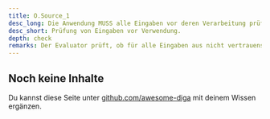 ```yaml
---
title: O.Source_1
desc_long: Die Anwendung MUSS alle Eingaben vor deren Verarbeitung prüfen, um potenziell bösartige Werte vor der Verarbeitung herauszufiltern.
desc_short: Prüfung von Eingaben vor Verwendung.
depth: check
remarks: Der Evaluator prüft, ob für alle Eingaben aus nicht vertrauenswürdigen Quellen Sicherheitsfunktionen gemäß O.Arch_5 vorhanden sind. Eingaben meinen jegliche Art von Daten, die in die Anwendung hineinfließen. Das sind zum Beispiel Nutzereingaben, Eingaben aus Drittanbieterkomponenten etc.
---
```


## Noch keine Inhalte

Du kannst diese Seite unter [github.com/awesome-diga](https://github.com/awesome-diga/tr-faq) mit deinem Wissen ergänzen.
